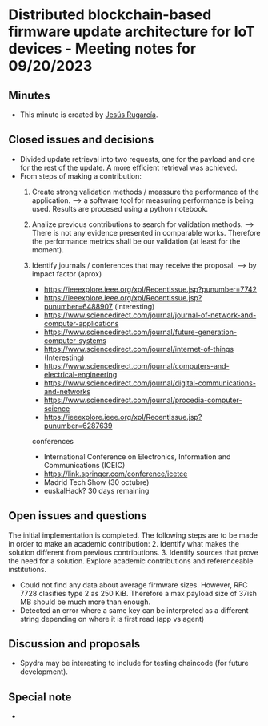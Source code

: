 # Distributed blockchain-based firmware update architecture for IoT devices - Meeting notes for 09/20/2023

## Minutes

- This minute is created by [Jesús Rugarcía](https://github.com/jesusrugarcia).

## Closed issues and decisions

- Divided update retrieval into two requests, one for the payload and one for the rest of the update. A more efficient retrieval was achieved.
- From steps of making a contribution:
    1. Create strong  validation methods / meassure the performance of the application. --> a software tool for measuring performance is being used. Results are procesed using a python notebook.
    4. Analize previous contributions to search for validation methods. --> There is not any evidence presented in comparable works. Therefore the performance metrics shall be our validation (at least for the moment).
    5. Identify journals / conferences that may receive the proposal. --> by impact factor (aprox)
        - https://ieeexplore.ieee.org/xpl/RecentIssue.jsp?punumber=7742
        - https://ieeexplore.ieee.org/xpl/RecentIssue.jsp?punumber=6488907 (interesting)
        - https://www.sciencedirect.com/journal/journal-of-network-and-computer-applications
        - https://www.sciencedirect.com/journal/future-generation-computer-systems
        - https://www.sciencedirect.com/journal/internet-of-things (Interesting)
        - https://www.sciencedirect.com/journal/computers-and-electrical-engineering
        - https://www.sciencedirect.com/journal/digital-communications-and-networks
        - https://www.sciencedirect.com/journal/procedia-computer-science
        - https://ieeexplore.ieee.org/xpl/RecentIssue.jsp?punumber=6287639

        conferences
        - International Conference on Electronics, Information and Communications (ICEIC)
        - https://link.springer.com/conference/icetce
        - Madrid Tech Show (30 octubre)
        - euskalHack? 30 days remaining


## Open issues and questions
The initial implementation is completed. The following steps are to be made in order to make an academic contribution:
2. Identify what makes the solution different from previous contributions.
3. Identify sources that prove the need for a solution. Explore academic contributions and referenceable institutions.


- Could not find any data about average firmware sizes. However, RFC 7728 clasifies type 2 as 250 KiB. Therefore a max payload size of 37ish MB should be much more than enough.
- Detected an error where a same key can be interpreted as a different string depending on where it is first read (app vs agent)
## Discussion and proposals

- Spydra may be interesting to include for testing chaincode (for future development).
## Special note
- 
